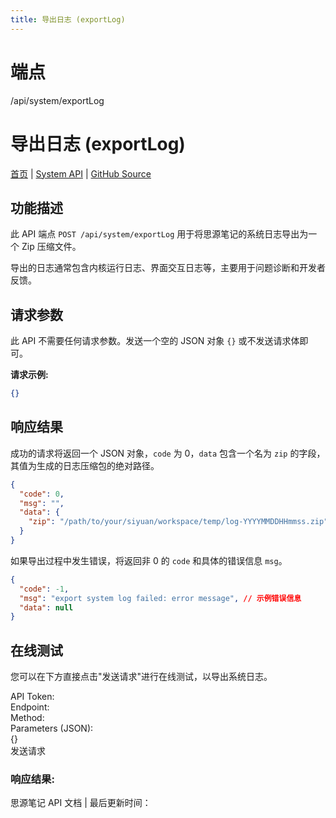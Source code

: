 ```yaml
---
title: 导出日志 (exportLog)
---
```

# 端点

/api/system/exportLog

# 导出日志 (exportLog)

[首页](../index.html) | [System API](index.html) | [GitHub Source](https://github.com/siyuan-note/siyuan/blob/master/kernel/api/system.go#L199)

## 功能描述

此 API 端点 `POST /api/system/exportLog` 用于将思源笔记的系统日志导出为一个 Zip 压缩文件。

导出的日志通常包含内核运行日志、界面交互日志等，主要用于问题诊断和开发者反馈。

## 请求参数

此 API 不需要任何请求参数。发送一个空的 JSON 对象 `{}` 或不发送请求体即可。

**请求示例:**

```json
{}
```

## 响应结果

成功的请求将返回一个 JSON 对象，`code` 为 0，`data` 包含一个名为 `zip` 的字段，其值为生成的日志压缩包的绝对路径。

```json
{
  "code": 0,
  "msg": "",
  "data": {
    "zip": "/path/to/your/siyuan/workspace/temp/log-YYYYMMDDHHmmss.zip" 
  }
}
```

如果导出过程中发生错误，将返回非 0 的 `code` 和具体的错误信息 `msg`。

```json
{
  "code": -1,
  "msg": "export system log failed: error message", // 示例错误信息
  "data": null
}
```

## 在线测试

您可以在下方直接点击"发送请求"进行在线测试，以导出系统日志。

API Token:   
Endpoint:   
Method:   
Parameters (JSON):  
{}  
发送请求

### 响应结果:

思源笔记 API 文档 | 最后更新时间：

